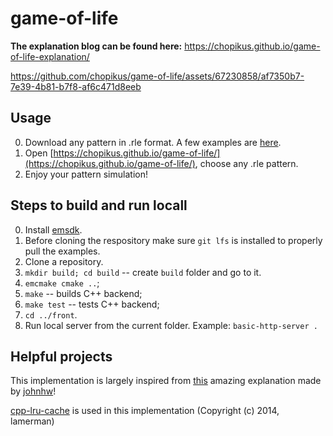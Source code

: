 # game-of-life

**The explanation blog can be found here:** https://chopikus.github.io/game-of-life-explanation/

https://github.com/chopikus/game-of-life/assets/67230858/af7350b7-7e39-4b81-b7f8-af6c471d8eeb

## Usage
0. Download any pattern in .rle format. A few examples are [here](https://github.com/chopikus/game-of-life/tree/main/rle_examples).
1. Open [https://chopikus.github.io/game-of-life/](https://chopikus.github.io/game-of-life/), choose any .rle pattern.
2. Enjoy your pattern simulation!

## Steps to build and run locall
0. Install [emsdk](https://github.com/emscripten-core/emsdk).
0. Before cloning the respository make sure `git lfs` is installed to properly pull the examples.
1. Clone a repository.
2. `mkdir build; cd build` -- create `build` folder and go to it.
3. `emcmake cmake ..`;
4. `make` -- builds C++ backend;
5. `make test` -- tests C++ backend;
6. `cd ../front`.
7. Run local server from the current folder. Example: `basic-http-server .`

## Helpful projects
This implementation is largely inspired from [this](https://johnhw.github.io/hashlife/index.md.html) amazing explanation made by [johnhw](https://github.com/johnhw)!

[cpp-lru-cache](https://github.com/lamerman/cpp-lru-cache) is used in this implementation (Copyright (c) 2014, lamerman)

